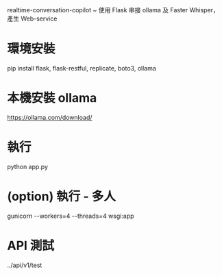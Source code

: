 realtime-conversation-copilot
~ 使用 Flask 串接 ollama 及 Faster Whisper， 產生 Web-service

# 環境安裝
pip install flask, flask-restful, replicate, boto3, ollama

# 本機安裝 ollama
https://ollama.com/download/

# 執行
python app.py

# (option) 執行 - 多人
gunicorn --workers=4 --threads=4 wsgi:app


# API 測試
../api/v1/test
